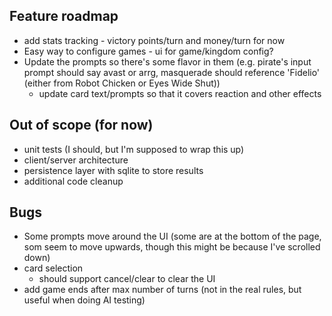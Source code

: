 ## Feature roadmap
* add stats tracking - victory points/turn and money/turn for now
* Easy way to configure games - ui for game/kingdom config?
* Update the prompts so there's some flavor in them (e.g. pirate's input prompt should say avast or arrg, masquerade should reference 'Fidelio' (either from Robot Chicken or Eyes Wide Shut))
  * update card text/prompts so that it covers reaction and other effects 

## Out of scope (for now)
* unit tests (I should, but I'm supposed to wrap this up)
* client/server architecture
* persistence layer with sqlite to store results
* additional code cleanup

## Bugs
* Some prompts move around the UI (some are at the bottom of the page, som seem to move upwards, though this might be because I've scrolled down)
* card selection 
  - should support cancel/clear to clear the UI
* add game ends after max number of turns (not in the real rules, but useful when doing AI testing)
